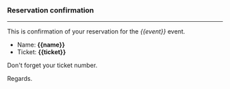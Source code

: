### Reservation confirmation

---

This is confirmation of your reservation for the _{{event}}_ event.

- Name: __{{name}}__
- Ticket: __{{ticket}}__

Don't forget your ticket number.

Regards.
